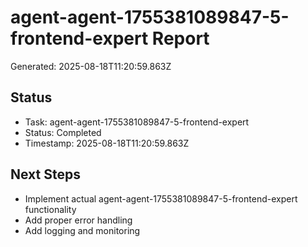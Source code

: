 # agent-agent-1755381089847-5-frontend-expert Report

Generated: 2025-08-18T11:20:59.863Z

## Status
- Task: agent-agent-1755381089847-5-frontend-expert
- Status: Completed
- Timestamp: 2025-08-18T11:20:59.863Z

## Next Steps
- Implement actual agent-agent-1755381089847-5-frontend-expert functionality
- Add proper error handling
- Add logging and monitoring
